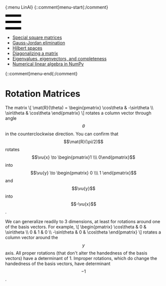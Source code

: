 {:menu LinAl}
{::comment}menu-start{:/comment}

<div class="dropdown">
<label id="hamburger-menu"><img id="hamburger" src="figs/hamburger.png"></label>
<div class="dropdown-content">
<ul>
<li><a href="SquareMatrices.html">Special square matrices</a></li>
<li><a href="GaussJordan.html">Gauss-Jordan elimination</a></li>
<li><a href="HilbertSpace.html">Hilbert spaces</a></li>
<li><a href="Diagonalization.html">Diagonalizing a matrix</a></li>
<li><a href="Eigenvectors.html">Eigenvalues, eigenvectors, and completeness</a></li>
<li><a href="NumericalLinearAlgebra.html">Numerical linear algebra in NumPy</a></li>
</ul>
</div>
</div>

{::comment}menu-end{:/comment}


# Rotation Matrices

The matrix 
\\[
  \mat{R}(\theta) = 
    \begin{pmatrix}
  \cos\theta & -\sin\theta \\\ 
  \sin\theta & \cos\theta
  \end{pmatrix}
\\]
rotates a column vector through angle $$\theta$$ in the counterclockwise direction. You can confirm that $$\mat{R}(\pi/2)$$ rotates $$\vu{x} \to \begin{pmatrix}1 \\\ 0\end{pmatrix}$$ into $$\vu{y} \to \begin{pmatrix} 0 \\\ 1 \end{pmatrix}$$ and $$\vu{y}$$ into $$-\vu{x}$$.

We can generalize readily to 3 dimensions, at least for rotations around one of the basis vectors. For example, 
\\[
    \begin{pmatrix}
    \cos\theta & 0 & \sin\theta \\\ 
    0 & 1 & 0 \\\ 
    -\sin\theta & 0 & \cos\theta
    \end{pmatrix}
\\]
rotates a column vector around the $$y$$ axis. All proper rotations (that don't alter the handedness of the basis vectors) have a determinant of 1. Improper rotations, which do change the handedness of the basis vectors, have determinant $$-1$$.

